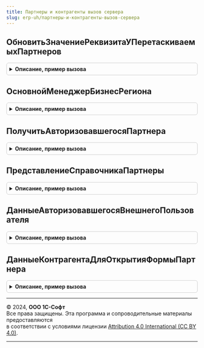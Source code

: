 ```yaml
---
title: Партнеры и контрагенты вызов сервера
slug: erp-uh/партнеры-и-контрагенты-вызов-сервера
---
```



## ОбновитьЗначениеРеквизитаУПеретаскиваемыхПартнеров
<details style="margin: 1em 0; padding: 0.5em; border: 1px solid #ccc; border-radius: 6px;">

<summary style="font-weight: bold; cursor: pointer;">Описание, пример вызова</summary>

```bsl

// При перетаскивании в форме списка обновляет значение реквизита, на которое было выполнено перетаскивание для массива
// перетаскиваемых партнеров.
//
// Параметры:
//  Значение              - Произвольный - значение, на которое было выполнено перетаскивание.
//  МассивПартнеров       - Массив Из СправочникСсылка.Партнеры - массив перетаскиваемых партнеров.
//  КоличествоЗаписанных  - Число - количество записанных партнеров.
//
Процедура ОбновитьЗначениеРеквизитаУПеретаскиваемыхПартнеров(Значение, МассивПартнеров, КоличествоЗаписанных) Экспорт
```

Пример вызова
```bsl
ПартнерыИКонтрагентыВызовСервера.ОбновитьЗначениеРеквизитаУПеретаскиваемыхПартнеров(Значение, МассивПартнеров, КоличествоЗаписанных) 
```
</details>

## ОсновнойМенеджерБизнесРегиона
<details style="margin: 1em 0; padding: 0.5em; border: 1px solid #ccc; border-radius: 6px;">

<summary style="font-weight: bold; cursor: pointer;">Описание, пример вызова</summary>

```bsl

// Получает основного менеджера бизнес-региона.
//
// Параметры:
//  БизнесРегион  - СправочникСсылка.БизнесРегионы - бизнес-регион, для которого получается основной менеджер.
//
// Возвращаемое значение:
//   СправочникСсылка.Пользователи   - основной менеджер бизнес-региона.
//
Функция ОсновнойМенеджерБизнесРегиона(БизнесРегион) Экспорт
```

Пример вызова
```bsl
Результат = ПартнерыИКонтрагентыВызовСервера.ОсновнойМенеджерБизнесРегиона(БизнесРегион) 
```
</details>

## ПолучитьАвторизовавшегосяПартнера
<details style="margin: 1em 0; padding: 0.5em; border: 1px solid #ccc; border-radius: 6px;">

<summary style="font-weight: bold; cursor: pointer;">Описание, пример вызова</summary>

```bsl

// Получает партнера - объекта авторизации внешнего пользователя
//
// Возвращаемое значение:
//  СправочникСсылка.Партнеры - партнер,если объект авторизации партнер, неопределено в обратном случае.
//
Функция ПолучитьАвторизовавшегосяПартнера() Экспорт
```

Пример вызова
```bsl
Результат = ПартнерыИКонтрагентыВызовСервера.ПолучитьАвторизовавшегосяПартнера() 
```
</details>

## ПредставлениеСправочникаПартнеры
<details style="margin: 1em 0; padding: 0.5em; border: 1px solid #ccc; border-radius: 6px;">

<summary style="font-weight: bold; cursor: pointer;">Описание, пример вызова</summary>

```bsl

// Формирует представление справочника Партнеры в зависимости от настроек раздельного или совместного использования
// партнеров и контрагентов.
//
// Возвращаемое значение:
//   Строка   - сформированное представление справочника Партнеры.
//
Функция ПредставлениеСправочникаПартнеры() Экспорт
```

Пример вызова
```bsl
Результат = ПартнерыИКонтрагентыВызовСервера.ПредставлениеСправочникаПартнеры() 
```
</details>

## ДанныеАвторизовавшегосяВнешнегоПользователя
<details style="margin: 1em 0; padding: 0.5em; border: 1px solid #ccc; border-radius: 6px;">

<summary style="font-weight: bold; cursor: pointer;">Описание, пример вызова</summary>

```bsl

// Получает структуру данных о авторизовавшемся внешнем пользователе
//
// Возвращаемое значение:
//  Структура - содержит:
//  * АвторизованПартнер - Булево - Истина, если авторизован Партнер, Ложь, если контактное лицо.
//  * Партнер            - СправочникСсылка.Партнеры - информация об авторизовавшемся партнере.
//  * КонтактноеЛицо     - СправочникСсылка.КонтактныеЛицаПартнеров - информация об авторизовавшемся контактном лице.
//
Функция ДанныеАвторизовавшегосяВнешнегоПользователя() Экспорт
```

Пример вызова
```bsl
Результат = ПартнерыИКонтрагентыВызовСервера.ДанныеАвторизовавшегосяВнешнегоПользователя() 
```
</details>

## ДанныеКонтрагентаДляОткрытияФормыПартнера
<details style="margin: 1em 0; padding: 0.5em; border: 1px solid #ccc; border-radius: 6px;">

<summary style="font-weight: bold; cursor: pointer;">Описание, пример вызова</summary>

```bsl

// Получает данные для открытия формы
//
// Параметры:
// 	Параметры - Структура - структура параметров открытия формы
//
Процедура ДанныеКонтрагентаДляОткрытияФормыПартнера(Параметры) Экспорт
```

Пример вызова
```bsl
ПартнерыИКонтрагентыВызовСервера.ДанныеКонтрагентаДляОткрытияФормыПартнера(Параметры) 
```
</details>

---

© 2024, **ООО 1С-Софт**  
Все права защищены. Эта программа и сопроводительные материалы предоставляются  
в соответствии с условиями лицензии [Attribution 4.0 International (CC BY 4.0)](https://creativecommons.org/licenses/by/4.0/legalcode).

---
